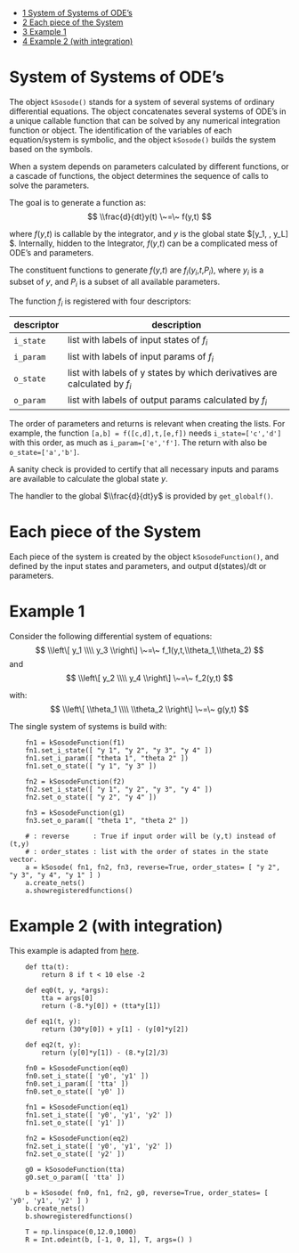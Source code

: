 -   [<span class="toc-section-number">1</span> System of Systems of
    ODE’s](#system-of-systems-of-odes)
-   [<span class="toc-section-number">2</span> Each piece of the
    System](#each-piece-of-the-system)
-   [<span class="toc-section-number">3</span> Example 1](#example-1)
-   [<span class="toc-section-number">4</span> Example 2 (with
    integration)](#example-2-with-integration)

# System of Systems of ODE’s

The object `kSosode()` stands for a system of several systems of
ordinary differential equations. The object concatenates several systems
of ODE’s in a unique callable function that can be solved by any
numerical integration function or object. The identification of the
variables of each equation/system is symbolic, and the object
`kSosode()` builds the system based on the symbols.

When a system depends on parameters calculated by different functions,
or a cascade of functions, the object determines the sequence of calls
to solve the parameters.

The goal is to generate a function as:
$$ \\frac{d}{dt}y(t) \~=\~ f(y,t) $$

where *f*(*y*,*t*) is callable by the integrator, and *y* is the global
state $\[y_1, , y_L\] $. Internally, hidden to the Integrator,
*f*(*y*,*t*) can be a complicated mess of ODE’s and parameters.

The constituent functions to generate *f*(*y*,*t*) are
*f*<sub>*i*</sub>(*y*<sub>*i*</sub>,*t*,*P*<sub>*i*</sub>), where
*y*<sub>*i*</sub> is a subset of *y*, and *P*<sub>*i*</sub> is a subset
of all available parameters.

The function *f*<sub>*i*</sub> is registered with four descriptors:

| descriptor | description                                                                           |
|------------|---------------------------------------------------------------------------------------|
| `i_state`  | list with labels of input states of *f*<sub>*i*</sub>                                 |
| `i_param`  | list with labels of input params of *f*<sub>*i*</sub>                                 |
| `o_state`  | list with labels of y states by which derivatives are calculated by *f*<sub>*i*</sub> |
| `o_param`  | list with labels of output params calculated by *f*<sub>*i*</sub>                     |

The order of parameters and returns is relevant when creating the lists.
For example, the function `[a,b] = f([c,d],t,[e,f])` needs
`i_state=['c','d']` with this order, as much as `i_param=['e','f']`. The
return with also be `o_state=['a','b']`.

A sanity check is provided to certify that all necessary inputs and
params are available to calculate the global state *y*.

The handler to the global $\\frac{d}{dt}y$ is provided by
`get_globalf()`.

# Each piece of the System

Each piece of the system is created by the object `kSosodeFunction()`,
and defined by the input states and parameters, and output d(states)/dt
or parameters.

# Example 1

Consider the following differential system of equations:
$$ \\left\[ y_1 \\\\ y_3 \\right\] \~=\~ f_1(y,t,\\theta_1,\\theta_2) $$
and
$$ \\left\[ y_2 \\\\ y_4 \\right\] \~=\~ f_2(y,t) $$

with:
$$ \\left\[ \\theta_1 \\\\ \\theta_2 \\right\] \~=\~ g(y,t) $$

The single system of systems is build with:

        fn1 = kSosodeFunction(f1)
        fn1.set_i_state([ "y 1", "y 2", "y 3", "y 4" ])
        fn1.set_i_param([ "theta 1", "theta 2" ])
        fn1.set_o_state([ "y 1", "y 3" ])

        fn2 = kSosodeFunction(f2)
        fn2.set_i_state([ "y 1", "y 2", "y 3", "y 4" ])
        fn2.set_o_state([ "y 2", "y 4" ])

        fn3 = kSosodeFunction(g1)
        fn3.set_o_param([ "theta 1", "theta 2" ])

        # : reverse      : True if input order will be (y,t) instead of (t,y)
        # : order_states : list with the order of states in the state vector.
        a = kSosode( fn1, fn2, fn3, reverse=True, order_states= [ "y 2", "y 3", "y 4", "y 1" ] )
        a.create_nets()
        a.showregisteredfunctions()

# Example 2 (with integration)

This example is adapted from
[here](http://support.ptc.com/help/mathcad/en/index.html#page/PTC_Mathcad_Help/example_solving_a_first_order_system_of_ODEs.html).

        def tta(t):
            return 8 if t < 10 else -2

        def eq0(t, y, *args):
            tta = args[0]
            return (-8.*y[0]) + (tta*y[1])

        def eq1(t, y):
            return (30*y[0]) + y[1] - (y[0]*y[2])

        def eq2(t, y):
            return (y[0]*y[1]) - (8.*y[2]/3)

        fn0 = kSosodeFunction(eq0)
        fn0.set_i_state([ 'y0', 'y1' ])
        fn0.set_i_param([ 'tta' ])
        fn0.set_o_state([ 'y0' ])

        fn1 = kSosodeFunction(eq1)
        fn1.set_i_state([ 'y0', 'y1', 'y2' ])
        fn1.set_o_state([ 'y1' ])

        fn2 = kSosodeFunction(eq2)
        fn2.set_i_state([ 'y0', 'y1', 'y2' ])
        fn2.set_o_state([ 'y2' ])

        g0 = kSosodeFunction(tta)
        g0.set_o_param([ 'tta' ])

        b = kSosode( fn0, fn1, fn2, g0, reverse=True, order_states= [ 'y0', 'y1', 'y2' ] )
        b.create_nets()
        b.showregisteredfunctions()

        T = np.linspace(0,12.0,1000)
        R = Int.odeint(b, [-1, 0, 1], T, args=() )
